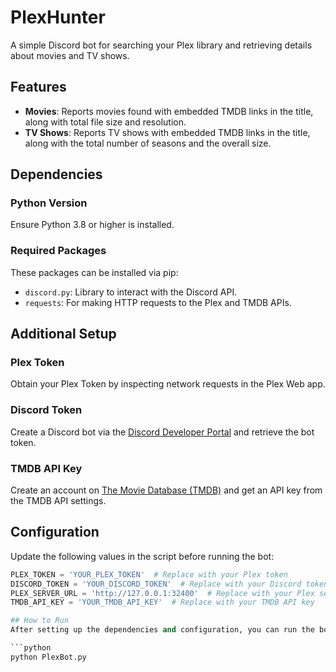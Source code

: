 # PlexHunter
A simple Discord bot for searching your Plex library and retrieving details about movies and TV shows.

## Features
- **Movies**: Reports movies found with embedded TMDB links in the title, along with total file size and resolution.
- **TV Shows**: Reports TV shows with embedded TMDB links in the title, along with the total number of seasons and the overall size.

## Dependencies

### Python Version
Ensure Python 3.8 or higher is installed.

### Required Packages
These packages can be installed via pip:
- `discord.py`: Library to interact with the Discord API.
- `requests`: For making HTTP requests to the Plex and TMDB APIs.

## Additional Setup

### Plex Token
Obtain your Plex Token by inspecting network requests in the Plex Web app.

### Discord Token
Create a Discord bot via the [Discord Developer Portal](https://discord.com/developers/applications) and retrieve the bot token.

### TMDB API Key
Create an account on [The Movie Database (TMDB)](https://www.themoviedb.org/) and get an API key from the TMDB API settings.

## Configuration
Update the following values in the script before running the bot:

```python
PLEX_TOKEN = 'YOUR_PLEX_TOKEN'  # Replace with your Plex token
DISCORD_TOKEN = 'YOUR_DISCORD_TOKEN'  # Replace with your Discord token
PLEX_SERVER_URL = 'http://127.0.0.1:32400'  # Replace with your Plex server URL
TMDB_API_KEY = 'YOUR_TMDB_API_KEY'  # Replace with your TMDB API key

## How to Run
After setting up the dependencies and configuration, you can run the bot with:

```python
python PlexBot.py

